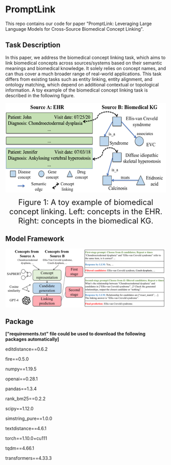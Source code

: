 # PromptLink
This repo contains our code for paper "PromptLink: Leveraging Large Language Models for Cross-Source Biomedical Concept Linking".

## Task Description
In this paper, we address the biomedical concept linking task, which aims to link biomedical concepts across sources/systems based on their semantic meanings and biomedical knowledge. It solely relies on concept names, and can thus cover a much broader range of real-world applications. This task differs from existing tasks such as entity linking, entity alignment, and ontology matching, which depend on additional contextual or topological information. A toy example of the biomedical concept linking task is described in the following figure.


<div align="center">
    <img src="docs/figure1.png" alt="toy-example" width="570" height="280">
    <p><font size=5>Figure 1: A toy example of biomedical concept linking. Left: concepts in the EHR. Right: concepts in the biomedical KG.</font></p>
</div>





## Model Framework

![model-framework](docs/figure2.png)

## Package 
**["requirements.txt" file could be used to download the following packages automatically]**

editdistance==0.6.2

fire==0.5.0

numpy==1.19.5

openai==0.28.1

pandas==1.3.4

rank_bm25==0.2.2

scipy==1.12.0

simstring_pure==1.0.0

textdistance==4.6.1

torch==1.10.0+cu111

tqdm==4.66.1

transformers==4.33.3

